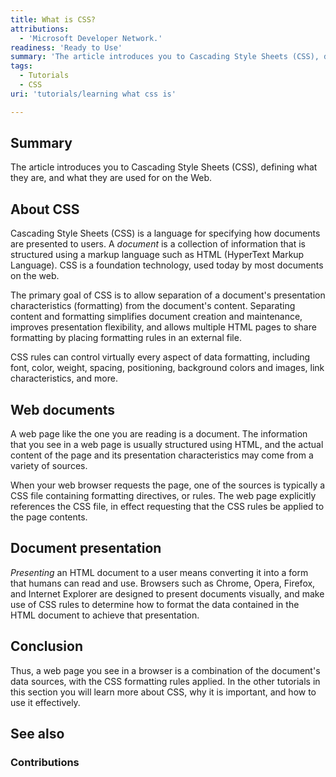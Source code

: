 ```yaml
---
title: What is CSS?
attributions:
  - 'Microsoft Developer Network.'
readiness: 'Ready to Use'
summary: 'The article introduces you to Cascading Style Sheets (CSS), defining what they are, and what they are used for on the Web.'
tags:
  - Tutorials
  - CSS
uri: 'tutorials/learning what css is'

---
```

## <span>Summary</span>

The article introduces you to Cascading Style Sheets (CSS), defining what they are, and what they are used for on the Web.

## <span>About CSS</span>

Cascading Style Sheets (CSS) is a language for specifying how documents are presented to users. A *document* is a collection of information that is structured using a markup language such as HTML (HyperText Markup Language). CSS is a foundation technology, used today by most documents on the web.

The primary goal of CSS is to allow separation of a document's presentation characteristics (formatting) from the document's content. Separating content and formatting simplifies document creation and maintenance, improves presentation flexibility, and allows multiple HTML pages to share formatting by placing formatting rules in an external file.

CSS rules can control virtually every aspect of data formatting, including font, color, weight, spacing, positioning, background colors and images, link characteristics, and more.

## <span>Web documents</span>

A web page like the one you are reading is a document. The information that you see in a web page is usually structured using HTML, and the actual content of the page and its presentation characteristics may come from a variety of sources.

When your web browser requests the page, one of the sources is typically a CSS file containing formatting directives, or rules. The web page explicitly references the CSS file, in effect requesting that the CSS rules be applied to the page contents.

## <span>Document presentation</span>

*Presenting* an HTML document to a user means converting it into a form that humans can read and use. Browsers such as Chrome, Opera, Firefox, and Internet Explorer are designed to present documents visually, and make use of CSS rules to determine how to format the data contained in the HTML document to achieve that presentation.

## <span>Conclusion</span>

Thus, a web page you see in a browser is a combination of the document's data sources, with the CSS formatting rules applied. In the other tutorials in this section you will learn more about CSS, why it is important, and how to use it effectively.

## <span>See also</span>

### <span>Contributions</span>